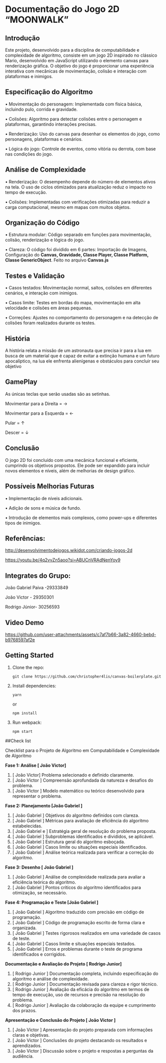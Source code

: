 # Documentação do Jogo 2D “MOONWALK”

## Introdução
Este projeto, desenvolvido para a disciplina de computabilidade e complexidade de algoritmo, consiste em um jogo 2D inspirado no clássico Mario, desenvolvido em JavaScript utilizando o elemento canvas para renderização gráfica. O objetivo do jogo é proporcionar uma experiência interativa com mecânicas de movimentação, colisão e interação com plataformas e inimigos.

## Especificação do Algoritmo
•	Movimentação do personagem: Implementada com física básica, incluindo pulo, corrida e gravidade.

•	Colisões: Algoritmo para detectar colisões entre o personagem e plataformas,  garantindo interações precisas.

•	Renderização: Uso do canvas para desenhar os elementos do jogo, como personagens, plataformas e cenários.

•  	Lógica do jogo: Controle de eventos, como vitória ou derrota, com base nas condições do jogo.

## Análise de Complexidade
•	Renderização: O desempenho depende do número de elementos ativos na tela. O uso de ciclos otimizados para atualização reduz o impacto no tempo de execução.

•	Colisões: Implementadas com verificações otimizadas para reduzir a carga computacional, mesmo em mapas com muitos objetos.

## Organização do Código
•	Estrutura modular: Código separado em funções para movimentação, colisão, renderização e lógica do jogo.

•	Clareza: O código foi dividido em 6 partes: Importação de Imagens, Configuração do **Canvas, Gravidade, Classe Player, Classe Platform, Classe GenericObject**. Feito no arquivo **Canvas.js**

## Testes e Validação
•	Casos testados: Movimentação normal, saltos, colisões em diferentes cenários, e interação com inimigos.

•	Casos limite: Testes em bordas do mapa, movimentação em alta velocidade e colisões em áreas pequenas.

•	Correções: Ajustes no comportamento do personagem e na detecção de colisões foram realizados durante os testes.

   ## História 
A história relata a missão de um astronauta que precisa ir para a lua em busca de um material que é capaz de evitar a extinção humana e um futuro apocalíptico, na lua ele enfrenta alienígenas e obstáculos para concluir seu objetivo 

   ## GamePlay

   As únicas teclas que serão usadas são as setinhas.

   Movimentar para a Direita = →
   
   Movimentar para a Esquerda = ← 
   
   Pular = ↑
   
   Descer = ↓


## Conclusão
O jogo 2D foi concluído com uma mecânica funcional e eficiente, cumprindo os objetivos propostos. Ele pode ser expandido para incluir novos elementos e níveis, além de melhorias de design gráfico.

## Possíveis Melhorias Futuras
•	Implementação de níveis adicionais.

•	Adição de sons e música de fundo.

•	Introdução de elementos mais complexos, como power-ups e diferentes tipos de inimigos.

 ## Referências:
http://desenvolvimentodejogos.wikidot.com/criando-jogos-2d

https://youtu.be/4q2vvZn5aoo?si=ABUCnVRAdNenYoy9

## Integrates do Grupo: 
João Gabriel Paiva -29333849

João Victor - 29350301

Rodrigo Júnior- 30256593

## Video Demo

https://github.com/user-attachments/assets/c7af7b66-3a82-4660-bebd-b9768597af2e

## Getting Started

1.  Clone the repo:

        git clone https://github.com/christopher4lis/canvas-boilerplate.git

2.  Install dependencies:

        yarn

    or

        npm install

3.  Run webpack:

        npm start

##Check list

Checklist para o Projeto de Algoritmo em Computabilidade e Complexidade de Algoritmo

**Fase 1: Análise [ João Victor]**
1.	[ João Victor] Problema selecionado e definido claramente.
2.	[ João Victor ]  Compreensão aprofundada da natureza e desafios do problema.
3.	[ João Victor ] Modelo matemático ou teórico desenvolvido para representar o problema.
   
**Fase 2: Planejamento [João Gabriel ]** 
1.	 [ João Gabriel ] Objetivos do algoritmo definidos com clareza.
2.	 [ João Gabriel ] Métricas para avaliação de eficiência do algoritmo estabelecidas.
3.	 [ João Gabriel e ] Estratégia geral de resolução do problema proposta.
4.	 [ João Gabriel ] Subproblemas identificados e divididos, se aplicável.
5.	 [ João Gabriel ] Estrutura geral do algoritmo esboçada.
6.	 [ João Gabriel ] Casos limite ou situações especiais identificados.
7.	 [ João Gabriel ] Análise teórica realizada para verificar a correção do algoritmo.

**Fase 3: Desenho [ João Gabriel ]**
1.	 [ João Gabriel ] Análise de complexidade realizada para avaliar a eficiência teórica do algoritmo.
2.	 [ João Gabriel ] Pontos críticos do algoritmo identificados para otimização, se necessário.
   
**Fase 4: Programação e Teste [João Gabriel ]**
1.	[  João Gabriel ] Algoritmo traduzido com precisão em código de programação.
2.	[  João Gabriel ] Código de programação escrito de forma clara e organizada.
3.	[ João Gabriel ]  Testes rigorosos realizados em uma variedade de casos de teste.
4.	[ João Gabriel ] Casos limite e situações especiais testados.
5.	[ João Gabriel ] Erros e problemas durante o teste de programa identificados e corrigidos.


**Documentação e Avaliação do Projeto [ Rodrigo Junior]**
1.	 [ Rodrigo Junior ] Documentação completa, incluindo especificação do algoritmo e análise de complexidade.
2.	 [ Rodrigo Junior ] Documentação revisada para clareza e rigor técnico.
3.	 [ Rodrigo Junior ] Avaliação da eficácia do algoritmo em termos de tempo de execução, uso de recursos e precisão na resolução do problema.
4.	 [ Rodrigo Junior ] Avaliação da colaboração da equipe e cumprimento dos prazos.

   
**Apresentação e Conclusão do Projeto [ João Victor ]**
1.	[ João Victor ] Apresentação do projeto preparada com informações claras e objetivas.
2.	[ João Victor ] Conclusões do projeto destacando os resultados e aprendizados.
3.	[ João Victor ] Discussão sobre o projeto e respostas a perguntas da audiência.


